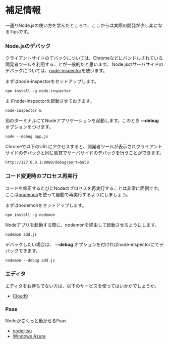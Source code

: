 補足情報
================

一通りNode.jsの使い方を学んだところで、ここからは実際の開発が少し楽になるTipsです。

### Node.jsのデバック

クライアントサイドのデバックについては、Chromeなどにバンドルされている開発者ツールを利用することが一般的だと思います。
Node.jsのサーバサイドのデバックについては、[node-inspector](https://github.com/node-inspector/node-inspector)を使います。

まずはnode-inspectorをセットアップします。

````
npm install -g node-inspector
````

まずnode-inspectorを起動させておきます。
````
node-inspector &
````

別のターミナルにてNodeアプリケーションを起動します。このとき **--debug** オプションをつけます。
````
node --debug app.js
````

Chromeで以下のURLにアクセスすると、開発者ツールが表示されクライアントサイドのデバックと同じ感覚でサーバサイドのデバックを行うことができます。

````
http://127.0.0.1:8080/debug?port=5858
````

### コード変更時のプロセス再実行

コードを修正するたびにNodeのプロセスを再実行することは非常に面倒です。ここは[nodemon](https://github.com/remy/nodemon)を使って自動で再実行するようにしましょう。

まずはnodemonをセットアップします。
````
npm install -g nodemon
````

Nodeアプリを起動する際に、nodemonを経由して起動させるようにします。
````
nodemon add.js
````

デバックしたい場合は、 **--debug** オプションを付ければnode-inspectorにてデバックできます。
````
nodemon --debug add.js
````

### エディタ

エディタをお持ちでない方は、以下のサービスを使ってはいかがでしょうか。

- [Cloud9](https://c9.io/)


### Paas

Nodeがさくっと動かせるPaas

- [nodejitsu](https://www.nodejitsu.com/)
- [Windows Azure](http://www.windowsazure.com/ja-jp/)


